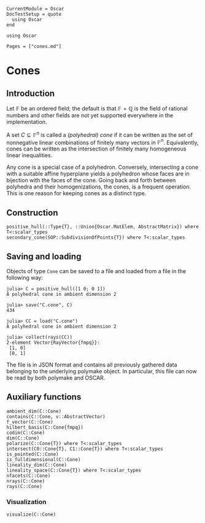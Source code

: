 ```@meta
CurrentModule = Oscar
DocTestSetup = quote
  using Oscar
end
```

```@setup oscar
using Oscar
```

```@contents
Pages = ["cones.md"]
```

# Cones


## Introduction

Let $\mathbb{F}$ be an ordered field; the default is that
$\mathbb{F}=\mathbb{Q}$ is the field of rational numbers and other fields are
not yet supported everywhere in the implementation.

A set $C \subseteq \mathbb{F}^n$ is called a *(polyhedral) cone* if it can be
written as the set of nonnegative linear combinations of finitely many vectors
in $\mathbb{F}^n$.  Equivalently, cones can be written as the intersection of
finitely many homogeneous linear inequalities.

Any cone is a special case of a polyhedron.  Conversely, intersecting a cone
with a suitable affine hyperplane yields a polyhedron whose faces are in
bijection with the faces of the cone.  Going back and forth between polyhedra
and their homogenizations, the cones, is a frequent operation.  This is one
reason for keeping cones as a distinct type.

## Construction

```@docs
positive_hull(::Type{T}, ::Union{Oscar.MatElem, AbstractMatrix}) where T<:scalar_types
secondary_cone(SOP::SubdivisionOfPoints{T}) where T<:scalar_types
```

## Saving and loading

Objects of type `Cone` can be saved to a file and loaded from a file in the
following way:
```jldoctest
julia> C = positive_hull([1 0; 0 1])
A polyhedral cone in ambient dimension 2

julia> save("C.cone", C)
434

julia> CC = load("C.cone")
A polyhedral cone in ambient dimension 2

julia> collect(rays(CC))
2-element Vector{RayVector{fmpq}}:
 [1, 0]
 [0, 1]

```
The file is in JSON format and contains all previously gathered data belonging
to the underlying polymake object. In particular, this file can now be read by
both polymake and OSCAR.

## Auxiliary functions
```@docs
ambient_dim(C::Cone)
contains(C::Cone, v::AbstractVector)
f_vector(C::Cone)
hilbert_basis(C::Cone{fmpq})
codim(C::Cone)
dim(C::Cone)
polarize(C::Cone{T}) where T<:scalar_types
intersect(C0::Cone{T}, C1::Cone{T}) where T<:scalar_types
is_pointed(C::Cone)
is_fulldimensional(C::Cone)
lineality_dim(C::Cone)
lineality_space(C::Cone{T}) where T<:scalar_types
nfacets(C::Cone)
nrays(C::Cone)
rays(C::Cone)
```

### Visualization
```@docs
visualize(C::Cone)
```
